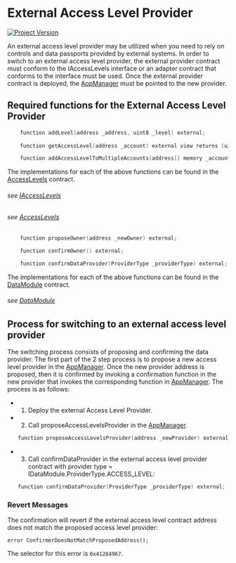 # External Access Level Provider
[![Project Version][version-image]][version-url]

An external access level provider may be utilized when you need to rely on controls and data passports provided by external systems. In order to switch to an external access level provider, the external provider contract must conform to the IAccessLevels interface or an adapter contract that conforms to the interface must be used. Once the external provider contract is deployed, the [AppManager](../../../src/client/application/AppManager.sol) must be pointed to the new provider.

## Required functions for the External Access Level Provider


```c
    function addLevel(address _address, uint8 _level) external;
    
    function getAccessLevel(address _account) external view returns (uint8);

    function addAccessLevelToMultipleAccounts(address[] memory _accounts, uint8 _level) external;
```

The implementations for each of the above functions can be found in the [AccessLevels](../../../src/client/application/data/AccessLevels.sol) contract.

###### *see [IAccessLevels](../../../src/client/application/data/IAccessLevels.sol)*
###### *see [AccessLevels](../../../src/client/application/data/AccessLevels.sol)*


```c
    function proposeOwner(address _newOwner) external;

    function confirmOwner() external;

    function confirmDataProvider(ProviderType _providerType) external;
```

The implementations for each of the above functions can be found in the [DataModule](../../../src/client/application/data/DataModule.sol) contract.

###### *see [DataModule](../../../src/client/application/data/DataModule.sol)*

## Process for switching to an external access level provider

The switching process consists of proposing and confirming the data provider. The first part of the 2 step process is to propose a new access level provider in the [AppManager](../../../src/client/application/AppManager.sol). Once the new provider address is proposed, then it is confirmed by invoking a confirmation function in the new provider that invokes the corresponding function in [AppManager](../../../src/client/application/AppManager.sol). The process is as follows:

- 1. Deploy the external Access Level Provider.
- 2. Call proposeAccessLevelsProvider in the [AppManager](../../../src/client/application/AppManager.sol).
    ```c
    function proposeAccessLevelsProvider(address _newProvider) external onlyRole(APP_ADMIN_ROLE);
    ```
- 3. Call confirmDataProvider in the external access level provider contract with provider type = IDataModule.ProviderType.ACCESS_LEVEL:
    ```c
    function confirmDataProvider(ProviderType _providerType) external;
    ```
    
### Revert Messages

The confirmation will revert if the external access level contract address does not match the proposed access level provider: 

```
error ConfirmerDoesNotMatchProposedAddress();
```
The selector for this error is `0x41284967`.

<!-- These are the header links -->
[version-image]: https://img.shields.io/badge/Version-2.2.1-brightgreen?style=for-the-badge&logo=appveyor
[version-url]: https://github.com/thrackle-io/forte-rules-engine